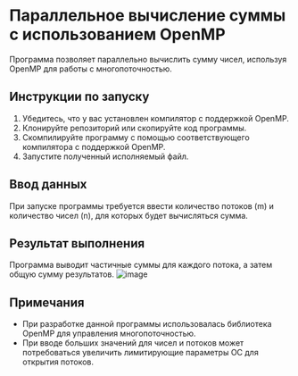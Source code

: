 # Параллельное вычисление суммы с использованием OpenMP

Программа позволяет параллельно вычислить сумму чисел, используя OpenMP для работы с многопоточностью.

## Инструкции по запуску

1. Убедитесь, что у вас установлен компилятор с поддержкой OpenMP.
2. Клонируйте репозиторий или скопируйте код программы.
3. Скомпилируйте программу с помощью соответствующего компилятора с поддержкой OpenMP.
4. Запустите полученный исполняемый файл.

## Ввод данных

При запуске программы требуется ввести количество потоков (m) и количество чисел (n), для которых будет вычисляться сумма.

## Результат выполнения

Программа выводит частичные суммы для каждого потока, а затем общую сумму результатов.
![image](https://github.com/Yoshi31/parallel_computing_2802/assets/62884580/71d9b93b-e90a-42f8-8336-d9dd3f2f5f17)


## Примечания

- При разработке данной программы использовалась библиотека OpenMP для управления многопоточностью.
- При вводе больших значений для чисел и потоков может потребоваться увеличить лимитирующие параметры ОС для открытия потоков.
